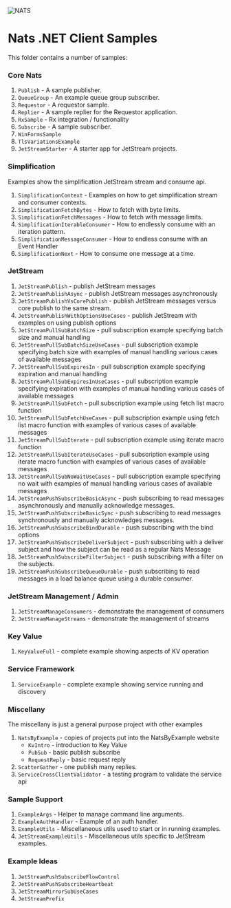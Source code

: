 ﻿![NATS](https://raw.githubusercontent.com/nats-io/nats.net/master/documentation/large-logo.png)

# Nats .NET Client Samples

This folder contains a number of samples:

### Core Nats

1. `Publish` - A sample publisher.
1. `QueueGroup` - An example queue group subscriber.
1. `Requestor` - A requestor sample.
1. `Replier` - A sample replier for the Requestor application.
1. `RxSample` - Rx integration / functionality
1. `Subscribe` - A sample subscriber.
1. `WinFormsSample`
1. `TlsVariationsExample`
1. `JetStreamStarter` - A starter app for JetStream projects. 

### Simplification

Examples show the simplification JetStream stream and consume api.

1. `SimplificationContext` - Examples on how to get simplification stream and consumer contexts. 
1. `SimplificationFetchBytes` - How to fetch with byte limits.
1. `SimplificationFetchMessages` - How to fetch with message limits.
1. `SimplificationIterableConsumer` - How to endlessly consume with an iteration pattern.
1. `SimplificationMessageConsumer` - How to endless consume with an Event Handler
1. `SimplificationNext` - How to consume one message at a time.

### JetStream

1. `JetStreamPublish` - publish JetStream messages
1. `JetStreamPublishAsync` - publish JetStream messages asynchronously
1. `JetStreamPublishVsCorePublish` - publish JetStream messages versus core publish to the same stream.
1. `JetStreamPublishWithOptionsUseCases` - publish JetStream with examples on using publish options
1. `JetStreamPullSubBatchSize` - pull subscription example specifying batch size and manual handling
1. `JetStreamPullSubBatchSizeUseCases` - pull subscription example specifying batch size with examples of manual handling various cases of available messages
1. `JetStreamPullSubExpiresIn` - pull subscription example specifying expiration and manual handling
1. `JetStreamPullSubExpiresInUseCases` - pull subscription example specifying expiration with examples of manual handling various cases of available messages
1. `JetStreamPullSubFetch` - pull subscription example using fetch list macro function
1. `JetStreamPullSubFetchUseCases` - pull subscription example using fetch list macro function with examples of various cases of available messages
1. `JetStreamPullSubIterate` - pull subscription example using iterate macro function
1. `JetStreamPullSubIterateUseCases` - pull subscription example using iterate macro function with examples of various cases of available messages
1. `JetStreamPullSubNoWaitUseCases` - pull subscription example specifying no wait with examples of manual handling various cases of available messages
1. `JetStreamPushSubscribeBasicAsync` - push subscribing to read messages asynchronously and manually acknowledge messages.
1. `JetStreamPushSubscribeBasicSync` - push subscribing to read messages synchronously and manually acknowledges messages.
1. `JetStreamPushSubscribeBindDurable` - push subscribing with the bind options
1. `JetStreamPushSubscribeDeliverSubject` - push subscribing with a deliver subject and how the subject can be read as a regular Nats Message
1. `JetStreamPushSubscribeFilterSubject` - push subscribing with a filter on the subjects.
1. `JetStreamPushSubscribeQueueDurable` - push subscribing to read messages in a load balance queue using a durable consumer.

### JetStream Management / Admin
1. `JetStreamManageConsumers` - demonstrate the management of consumers
1. `JetStreamManageStreams` - demonstrate the management of streams

### Key Value
1. `KeyValueFull` -  complete example showing aspects of KV operation

### Service Framework
1. `ServiceExample` - complete example showing service running and discovery

### Miscellany

The miscellany is just a general purpose project with other examples

1. `NatsByExample` - copies of projects put into the NatsByExample website
   * `KvIntro` - introduction to Key Value
   * `PubSub` - basic publish subscribe
   * `RequestReply` - basic request reply
1. `ScatterGather` - one publish many replies.
1. `ServiceCrossClientValidator` - a testing program to validate the service api 

### Sample Support
1. `ExampleArgs` - Helper to manage command line arguments.
1. `ExampleAuthHandler` - Example of an auth handler.
1. `ExampleUtils` - Miscellaneous utils used to start or in running examples.
1. `JetStreamExampleUtils` - Miscellaneous utils specific to JetStream examples.

### Example Ideas
1. `JetStreamPushSubscribeFlowControl`
1. `JetStreamPushSubscribeHeartbeat`
1. `JetStreamMirrorSubUseCases`
1. `JetStreamPrefix`

